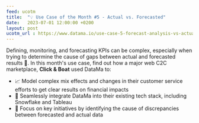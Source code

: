 ```yaml
---
feed: ucotm
title:  "💡 Use Case of the Month #5 - Actual vs. Forecasted"
date:   2023-07-01 12:00:00 +0200
layout: post
ucotm_url : https://www.datama.io/use-case-5-forecast-analysis-vs-actual-performance/
---
```



Defining, monitoring, and forecasting KPIs can be complex, especially when trying to determine the cause of gaps between actual and forecasted results 🤨. In this month's use case, find out how a major web C2C marketplace, **Click & Boat** used DataMa to:

* 📈 Model complex mix effects and changes in their customer service efforts to get clear results on financial impacts
* 🧩 Seamlessly integrate DataMa into their existing tech stack, including Snowflake and Tableau
* 🎯 Focus on key initiatives by identifying the cause of discrepancies between forecasted and actual data